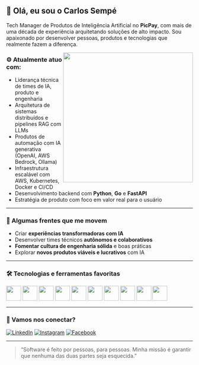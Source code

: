 <h2 align="left">
  👋 Olá, eu sou o Carlos Sempé
</h2>

<p>
Tech Manager de Produtos de Inteligência Artificial no <strong>PicPay</strong>, com mais de uma década de experiência arquitetando soluções de alto impacto. Sou apaixonado por desenvolver pessoas, produtos e tecnologias que realmente fazem a diferença.
</p>

<img align="right" src="https://media.giphy.com/media/SWoSkN6DxTszqIKEqv/giphy.gif" width="350"/>

### ⚙️ Atualmente atuo com:

- Liderança técnica de times de IA, produto e engenharia
- Arquitetura de sistemas distribuídos e pipelines RAG com LLMs
- Produtos de automação com IA generativa (OpenAI, AWS Bedrock, Ollama)
- Infraestrutura escalável com AWS, Kubernetes, Docker e CI/CD
- Desenvolvimento backend com **Python**, **Go** e **FastAPI**
- Estratégia de produto com foco em valor real para o usuário

---

### 🚀 Algumas frentes que me movem

- Criar **experiências transformadoras com IA**
- Desenvolver times técnicos **autônomos e colaborativos**
- **Fomentar cultura de engenharia sólida** e boas práticas
- Explorar **novos produtos viáveis e lucrativos** com IA

---

### 🛠️ Tecnologias e ferramentas favoritas

<p align="left">
  <img src="https://cdn.jsdelivr.net/gh/devicons/devicon/icons/python/python-original.svg" width="40" />
  <img src="https://cdn.jsdelivr.net/gh/devicons/devicon/icons/go/go-original.svg" width="40" />
  <img src="https://cdn.jsdelivr.net/gh/devicons/devicon/icons/docker/docker-original-wordmark.svg" width="40" />
  <img src="https://cdn.jsdelivr.net/gh/devicons/devicon/icons/kubernetes/kubernetes-plain-wordmark.svg" width="40" />
  <img src="https://cdn.jsdelivr.net/gh/devicons/devicon/icons/aws/aws-original.svg" width="40" />
  <img src="https://cdn.jsdelivr.net/gh/devicons/devicon/icons/postgresql/postgresql-original.svg" width="40" />
  <img src="https://cdn.jsdelivr.net/gh/devicons/devicon/icons/git/git-original.svg" width="40" />
  <img src="https://cdn.jsdelivr.net/gh/devicons/devicon/icons/fastapi/fastapi-original.svg" width="40" />
  <img src="https://cdn.jsdelivr.net/gh/devicons/devicon/icons/vuejs/vuejs-original.svg" width="40" />
  <img src="https://cdn.jsdelivr.net/gh/devicons/devicon/icons/typescript/typescript-original.svg" width="40" />
</p>

---

### 🤝 Vamos nos conectar?

[![LinkedIn](https://img.shields.io/badge/Carlos%20Sempé-0077B5?style=flat&logo=linkedin&logoColor=white)](https://www.linkedin.com/in/carlos-augusto-semp%C3%A9-junior-46b90252/)
[![Instagram](https://img.shields.io/badge/@sempejunior-E4405F?style=flat&logo=instagram&logoColor=white)](https://www.instagram.com/sempejunior/)
[![Facebook](https://img.shields.io/badge/Carlos%20Sempé-1877F2?style=flat&logo=facebook&logoColor=white)](https://www.facebook.com/profile.php?id=1219184345)

---

> “Software é feito por pessoas, para pessoas. Minha missão é garantir que nenhuma das duas partes seja esquecida.”
